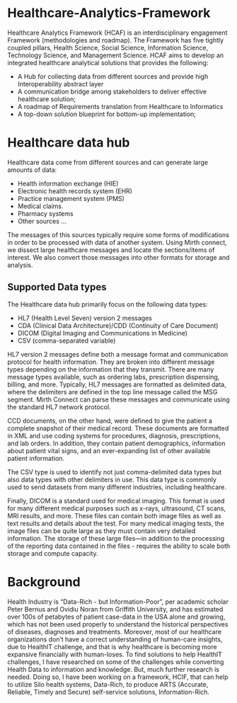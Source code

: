 # Healthcare-Analytics-Framework
Healthcare Analytics Framework (HCAF) is an interdisciplinary engagement Framework (methodologies and roadmap). The Framework has five tightly coupled pillars, Health Science, Social Science, Information Science, Technology Science, and Management Science. HCAF aims to develop an integrated healthcare analytical solutions that provides the following: 
  - A Hub for collecting data from different sources and provide high Interoperability abstract layer
  - A communication bridge among stakeholders to deliver effective healthcare solution; 
  - A roadmap of Requirements translation from Healthcare to Informatics
  - A top-down solution blueprint for bottom-up implementation; 

# Healthcare data hub
Healthcare data come from different sources and can generate large amounts of data:
- Health information exchange (HIE)
- Electronic health records system (EHR)
- Practice management system (PMS)
- Medical claims.
- Pharmacy systems
- Other sources ...

The messages of this sources typically require some forms of modifications in order to be processed with data of another system. Using Mirth connect, we dissect large healthcare messages and locate the sections/items of interest. We also convert those messages into other formats for storage and analysis.

## Supported Data types

The Healthcare data hub primarily focus on the following data types:

- HL7 (Health Level Seven) version 2 messages
- CDA (Clinical Data Architecture)/CDD (Continuity of Care Document)
- DICOM (Digital Imaging and Communications in Medicine)
- CSV (comma-separated variable)

HL7 version 2 messages define both a message format and communication protocol for health information. They are broken into different message types depending on the information that they transmit. There are many message types available, such as ordering labs, prescription dispensing, billing, and more. Typically, HL7 messages are formatted as delimited data, where the delimiters are defined in the top line message called the MSG segment. Mirth Connect can parse these messages and communicate using the standard HL7 network protocol.

CCD documents, on the other hand, were defined to give the patient a complete snapshot of their medical record. These documents are formatted in XML and use coding systems for procedures, diagnosis, prescriptions, and lab orders. In addition, they contain patient demographics, information about patient vital signs, and an ever-expanding list of other available patient information.

The CSV type is used to identify not just comma-delimited data types but also data types with other delimiters in use. This data type is commonly used to send datasets from many different industries, including healthcare.

Finally, DICOM is a standard used for medical imaging. This format is used for many different medical purposes such as x-rays, ultrasound, CT scans, MRI results, and more. These files can contain both image files as well as text results and details about the test. For many medical imaging tests, the image files can be quite large as they must contain very detailed information. The storage of these large files—in addition to the processing of the reporting data contained in the files - requires the ability to scale both storage and compute capacity. 

# Background
Health Industry is “Data-Rich - but Information-Poor”, per academic scholar Peter Bernus and Ovidiu Noran from Griffith University, and has estimated over 100s of petabytes of patient case-data in the USA alone and growing, which has not been used properly to understand the historical perspectives of diseases, diagnoses and treatments. Moreover, most of our healthcare organizations don’t have a correct understanding of human-care insights, due to HealthIT challenge, and that is why healthcare is becoming more expansive financially with human-loses.  To find solutions to help HealthIT challenges, I have researched on some of the challenges while converting Health Data to information and knowledge. But, much further research is needed. Doing so, I have been working on a framework, HCIF, that can help to utilize Silo health systems, Data-Rich, to produce ARTS (Accurate, Reliable, Timely and Secure) self-service solutions, Information-Rich.
